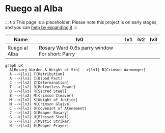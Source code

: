 # Ruego al Alba

::: tip
This page is a placeholder.
Please note this project is on early stages, and you can [help by expanding it](/CONTRIBUTING)
:::

| Name          | lv0                                          | lv1 | lv2 | lv3 |
|---------------|----------------------------------------------|-----|-----|-----|
| Ruego al Alba |Rosary Ward 0.6s parry window For short: Parry|     |     |     |

```mermaid
graph LR
  A[Rosary Warden & Weight of Sin] -->|lv1| B[Crimson Warmonger]
  A -->|lv1| T[Retribution]
  A -->|lv1| C[Blood Pact]
  C -->|lv2| Z[Determination]
  T -->|lv2| Q[Relentless Power]
  Q -->|lv3| R[Sacred Steel]
  B -->|lv2| M[Crimson Cleaver]
  M -->|lv2| K[Weight of Justice]
  M -->|lv3| N[Crimson Glaive]
  C -->|lv2| D[Covenant of Atonement]
  C -->|lv2| G[Reaper Rosary]
  G -->|lv2| H[Blessed Steel]
  G -->|lv1| J[Mystic Striker]
  H -->|lv3| E[Reaper Prayer]
  ```
